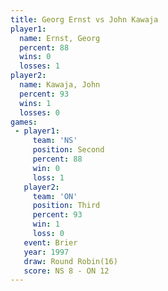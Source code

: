 ```yaml
---
title: Georg Ernst vs John Kawaja
player1:            
  name: Ernst, Georg
  percent: 88       
  wins: 0           
  losses: 1         
player2:            
  name: Kawaja, John
  percent: 93       
  wins: 1           
  losses: 0         
games:
 - player1:          
     team: 'NS'      
     position: Second
     percent: 88     
     win: 0          
     loss: 1         
   player2:         
     team: 'ON'     
     position: Third
     percent: 93    
     win: 1         
     loss: 0        
   event: Brier         
   year: 1997           
   draw: Round Robin(16)
   score: NS 8 - ON 12  
---
```

